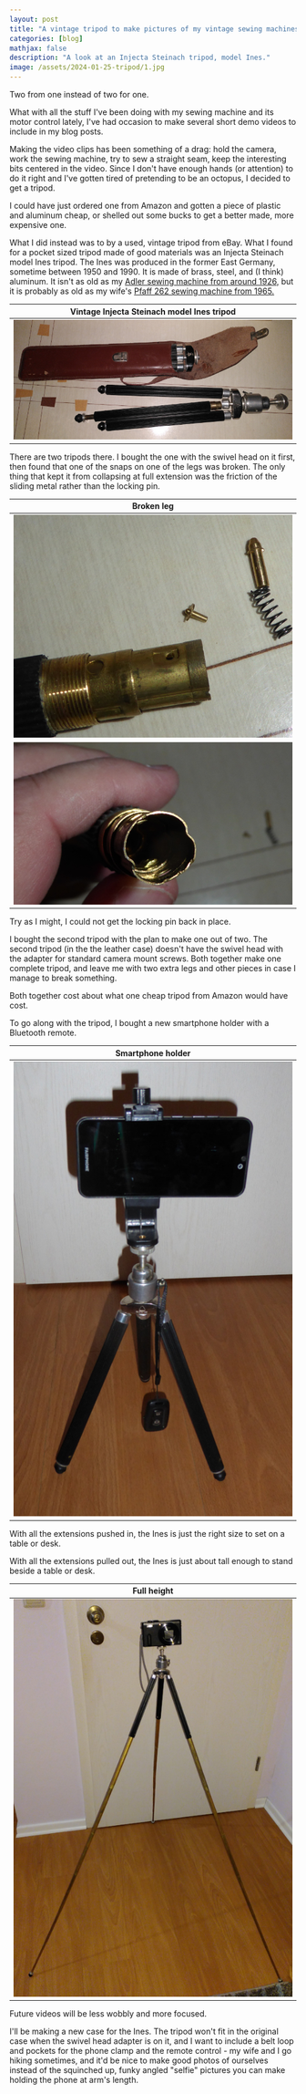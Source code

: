 ```yaml
---
layout: post
title: "A vintage tripod to make pictures of my vintage sewing machines."
categories: [blog]
mathjax: false
description: "A look at an Injecta Steinach tripod, model Ines."
image: /assets/2024-01-25-tripod/1.jpg
---
```

Two from one instead of two for one.

What with all the stuff I've been doing with my sewing machine and its motor control lately, I've had occasion to make several short demo videos to include in my blog posts.

Making the video clips has been something of a drag: hold the camera, work the sewing machine, try to sew a straight seam, keep the interesting bits centered in the video.  Since I don't have enough hands (or attention) to do it right and I've gotten tired of pretending to be an octopus, I decided to get a tripod.

I could have just ordered one from Amazon and gotten a piece of plastic and aluminum cheap, or shelled out some bucks to get a better made, more expensive one.

What I did instead was to by a used, vintage tripod from eBay.  What I found for a pocket sized tripod made of good materials was an Injecta Steinach model Ines tripod.  The Ines was produced in the former East Germany, sometime between 1950 and 1990.  It is made of brass, steel, and (I think) aluminum.  It isn't as old as my [Adler sewing machine from around 1926,](adler-toc) but it is probably as old as my wife's [Pfaff 262 sewing machine from 1965.](pfaff-262-toc)

|Vintage Injecta Steinach model Ines tripod|
|------------------------------------------|
|![Vintage Injecta Steinach model Ines tripod](/assets/2024-01-25-tripod/1.jpg)|

There are two tripods there.  I bought the one with the swivel head on it first, then found that one of the snaps on one of the legs was broken.  The only thing that kept it from collapsing at full extension was the friction of the sliding metal rather than the locking pin.

|Broken leg|
|----------|
|![Broken leg 1](/assets/2024-01-25-tripod/2.jpg)|
|![Broken leg 2](/assets/2024-01-25-tripod/3.jpg)|

Try as I might, I could not get the locking pin back in place.

I bought the second tripod with the plan to make one out of two.  The second tripod (in the the leather case) doesn't have the swivel head with the adapter for standard camera mount screws.  Both together make one complete tripod, and leave me with two extra legs and other pieces in case I manage to break something.

Both together cost about what one cheap tripod from Amazon would have cost.

To go along with the tripod, I bought a new smartphone holder with a Bluetooth remote.

|Smartphone holder|
|-----------------|
|![Smartphone holder](/assets/2024-01-25-tripod/4.jpg)|

With all the extensions pushed in, the Ines is just the right size to set on a table or desk.

With all the extensions pulled out, the Ines is just about tall enough to stand beside a table or desk.

|Full height|
|-----------|
|![Full height](/assets/2024-01-25-tripod/5.jpg)|

Future videos will be less wobbly and more focused.

I'll be making a new case for the Ines.  The tripod won't fit in the original case when the swivel head adapter is on it, and I want to include a belt loop and pockets for the phone clamp and the remote control - my wife and I go hiking sometimes, and it'd be nice to make good photos of ourselves instead of the squinched up, funky angled "selfie" pictures you can make holding the phone at arm's length.

